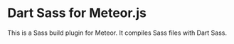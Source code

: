 # Dart Sass for Meteor.js

This is a Sass build plugin for Meteor. It compiles Sass files with Dart Sass.
